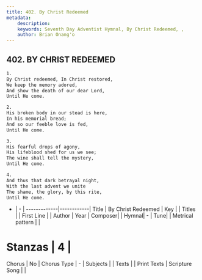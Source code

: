 ```yaml
---
title: 402. By Christ Redeemed
metadata:
    description: 
    keywords: Seventh Day Adventist Hymnal, By Christ Redeemed, , 
    author: Brian Onang'o
---
```



## 402. BY CHRIST REDEEMED

```txt
1.
By Christ redeemed, In Christ restored,
We keep the memory adored,
And show the death of our dear Lord,
Until He come.

2.
His broken body in our stead is here,
In his memorial bread;
And so our feeble love is fed,
Until He come.

3.
His fearful drops of agony,
His lifeblood shed for us we see;
The wine shall tell the mystery,
Until He come.

4.
And thus that dark betrayal night,
With the last advent we unite
The shame, the glory, by this rite,
Until He come.
```

- |   -  |
-------------|------------|
Title | By Christ Redeemed |
Key |  |
Titles |  |
First Line |  |
Author | 
Year | 
Composer|  |
Hymnal|  - |
Tune|  |
Metrical pattern | |
# Stanzas | 4 |
Chorus | No |
Chorus Type | - |
Subjects |  |
Texts |  |
Print Texts | 
Scripture Song |  |
  
